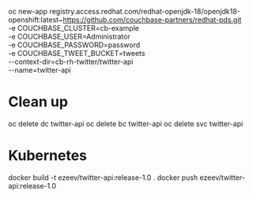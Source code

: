 oc new-app registry.access.redhat.com/redhat-openjdk-18/openjdk18-openshift:latest~https://github.com/couchbase-partners/redhat-pds.git \
       -e COUCHBASE_CLUSTER=cb-example \
       -e COUCHBASE_USER=Administrator \
       -e COUCHBASE_PASSWORD=password \
       -e COUCHBASE_TWEET_BUCKET=tweets \
       --context-dir=cb-rh-twitter/twitter-api \
       --name=twitter-api
       
# Clean up

oc delete dc twitter-api
oc delete bc twitter-api
oc delete svc twitter-api      


# Kubernetes

docker build -t ezeev/twitter-api:release-1.0 .
docker push ezeev/twitter-api:release-1.0